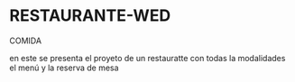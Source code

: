 # RESTAURANTE-WED
COMIDA

en este se presenta el proyeto de un restauratte con todas la modalidades el menú y la reserva de mesa 
